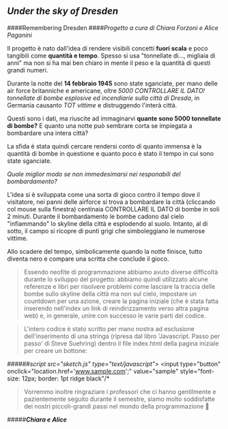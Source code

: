 ## **_Under the sky of Dresden_**

####Remembering Dresden
####*Progetto a cura di Chiara Forzoni e Alice Paganini*

Il progetto è nato dall'idea di rendere visibili  concetti **fuori scala** e poco tangibili come **quantità e tempo**.
Spesso si usa "tonnellate di..., migliaia di anni" ma non si ha mai ben chiaro in mente il peso e la quantità di questi grandi numeri.

Durante la notte del **14 febbraio 1945** sono state sganciate, per mano delle air force britanniche e americane, oltre *5000 CONTROLLARE IL DATO! tonnellate di bombe esplosive ed incendiarie sulla città di Dresda*, in Germania causanto *TOT vittime* e distruggendo l'interà città.

Questi sono i dati, ma riuscite ad immaginarvi **quante sono 5000 tonnellate di bombe?** E quanto una notte  può sembrare corta se impiegata a bombardare una intera città?

La sfida è stata quindi cercare rendersi conto di quanto immensa è la quantità di bombe in questione e quanto poco è stato il tempo in cui sono state sganciate.

_Quale miglior modo se non immedesimarsi nei responabili del bombardamento?_

L'idea si è sviluppata come una sorta di gioco contro il tempo dove il visitatore, nei panni delle airforce si trova a bombardare la città (cliccando col mouse sulla finestra) centinaia CONTROLLARE IL DATO di bombe in soli 2 minuti. Durante il bombardamento le bombe cadono dal cielo "infiammando" lo skyline della città e esplodendo al suolo. Intanto, al di sotto, il campo si ricopre di punti grigi che simboleggiano le numerose vittime.

Allo scadere del tempo, simbolicamente quando la notte finisce, tutto diventa nero e compare una scritta che conclude il gioco.

> Essendo neofite di programmazione abbiamo avuto diverse difficoltà durante lo sviluppo del progetto: abbiamo quindi utilizzato alcune referenze e libri per risolvere problemi come lasciare la traccia delle bombe sullo skyline della città ma non sul cielo, impostare un countdown per una azione, creare la pagina iniziale (che è stata fatta inserendo nell'index un link di reindirizzamento verso altra pagina web) e, in generale, unire con successo le varie parti del codice.

> L'intero codice è stato scritto per mano nostra ad esclusione dell'inserimento di una stringa (ripresa dal libro 'Javascript. Passo per passo' di Steve Suehring) dentro il file index.html della pagina iniziale per creare un bottone:

######*script src="sketch.js" type="text/javascript">*</script> <input type="button" onclick="location.href='www.sample.com';" value="sample" style="font-size: 12px; border: 1pt ridge black"/*

> Vorremmo inoltre ringraziare i professori che ci hanno gentilmente e pazientemente seguito durante il semestre, siamo molto soddisfatte dei nostri piccoli-grandi passi nel mondo della programmazione 🙂

#####**_Chiara e Alice_**
